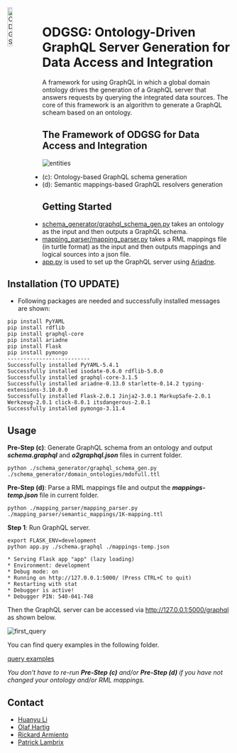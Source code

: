 <img alt="ODGSG Logo" align="left" src="https://huanyu-li.github.io/figures/odgsg/ODGSG-icon.svg" width="15%" />

##
# ODGSG: Ontology-Driven GraphQL Server Generation for Data Access and Integration
A framework for using GraphQL in which a global domain ontology drives the generation of a GraphQL server that answers requests by querying the integrated data sources. The core of this framework is an algorithm to generate a GraphQL scheam based on an ontology.

## The Framework of ODGSG for Data Access and Integration
![entities](https://huanyu-li.github.io/figures/odgsg/generic-framework.png "The framework of ODGSG")

* (c): Ontology-based GraphQL schema generation
* (d): Semantic mappings-based GraphQL resolvers generation


## Getting Started

* [schema_generator/graphql_schema_gen.py](https://github.com/huanyu-li/ODGSG/blob/main/schema_generator/graphql_schema_gen.py) takes an ontology as the input and then outputs a GraphQL schema.
* [mapping_parser/mapping_parser.py](https://github.com/huanyu-li/ODGSG/blob/main/mapping_parser/mapping_parser.py) takes a RML mappings file (in turtle format) as the input and then outputs mappings and logical sources into a json file.
* [app.py](https://github.com/huanyu-li/ODGSG/blob/main/app.py) is used to set up the GraphQL server using [Ariadne](https://ariadnegraphql.org).


## Installation (TO UPDATE)

* Following packages are needed and successfully installed messages are shown:

[//]: # "python -m pip install \"graphql-core>=3\""
[//]: # "GraphQL-core 3 can be installed from PyPI using the built-in pip command:"
	
	pip install PyYAML
	pip install rdflib
    pip install graphql-core 
    pip install ariadne
    pip install Flask
    pip install pymongo
    --------------------------
    Successfully installed PyYAML-5.4.1
    Successfully installed isodate-0.6.0 rdflib-5.0.0
    Successfully installed graphql-core-3.1.5
    Successfully installed ariadne-0.13.0 starlette-0.14.2 typing-extensions-3.10.0.0
    Successfully installed Flask-2.0.1 Jinja2-3.0.1 MarkupSafe-2.0.1 Werkzeug-2.0.1 click-8.0.1 itsdangerous-2.0.1
    Successfully installed pymongo-3.11.4

## Usage
**Pre-Step (c)**: Generate GraphQL schema from an ontology and output _**schema.graphql**_ and _**o2graphql.json**_ files in current folder.


	python ./schema_generator/graphql_schema_gen.py ./schema_generator/domain_ontologies/mdofull.ttl

**Pre-Step (d)**: Parse a RML mappings file and output the _**mappings-temp.json**_ file in current folder.

	python ./mapping_parser/mapping_parser.py ./mapping_parser/semantic_mappings/1K-mapping.ttl

**Step 1**: Run GraphQL server.

	export FLASK_ENV=development
	python app.py ./schema.graphql ./mappings-temp.json

	* Serving Flask app "app" (lazy loading)
	* Environment: development
	* Debug mode: on
	* Running on http://127.0.0.1:5000/ (Press CTRL+C to quit)
	* Restarting with stat
	* Debugger is active!
	* Debugger PIN: 540-041-748

Then the GraphQL server can be accessed via http://127.0.0.1:5000/graphql as shown below.

![first_query](https://huanyu-li.github.io/figures/odgsg/first_query.png "GraphQL query example")

You can find query examples in the following folder.

[query examples](https://github.com/huanyu-li/ODGSG/blob/main/query_examples/)

*You don't have to re-run **Pre-Step (c)** and/or **Pre-Step (d)** if you have not changed your ontology and/or RML mappings.*

## Contact

* [Huanyu Li](https://www.ida.liu.se/~huali50/)
* [Olaf Hartig](http://olafhartig.de/)
* [Rickard Armiento](https://rickard.armiento.se)
* [Patrick Lambrix](https://www.ida.liu.se/~patla00/)


[//]: # "## A demo on Heroku of ODGSG for the materials design domain"
[//]: # "* TO UPDATE"
[//]: # "[ODGSG-Demo](https://odgsg-demo.herokuapp.com)"
